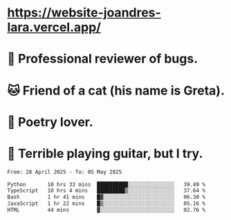 # https://website-joandres-lara.vercel.app/
# 🐛 Professional reviewer of bugs.
# 🐱 Friend of a cat (his name is Greta).
# 📜 Poetry lover.
# 🎸 Terrible playing guitar, but I try.

<!--START_SECTION:waka-->

```txt
From: 28 April 2025 - To: 05 May 2025

Python       10 hrs 33 mins  ██████████░░░░░░░░░░░░░░░   39.49 %
TypeScript   10 hrs 4 mins   █████████▒░░░░░░░░░░░░░░░   37.64 %
Bash         1 hr 41 mins    █▓░░░░░░░░░░░░░░░░░░░░░░░   06.30 %
JavaScript   1 hr 22 mins    █▒░░░░░░░░░░░░░░░░░░░░░░░   05.16 %
HTML         44 mins         ▓░░░░░░░░░░░░░░░░░░░░░░░░   02.76 %
```

<!--END_SECTION:waka-->
